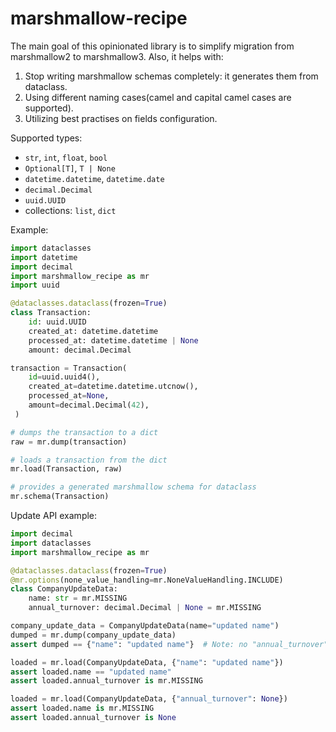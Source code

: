 # marshmallow-recipe

The main goal of this opinionated library is to simplify migration from marshmallow2 to marshmallow3. 
Also, it helps with:
1. Stop writing marshmallow schemas completely: it generates them from dataclass. 
2. Using different naming cases(camel and capital camel cases are supported).
3. Utilizing best practises on fields configuration.

Supported types:
- `str`, `int`, `float`, `bool`
- `Optional[T]`, `T | None`
- `datetime.datetime`, `datetime.date`
- `decimal.Decimal`
- `uuid.UUID`
- collections: `list`, `dict`

Example:
```python
import dataclasses
import datetime
import decimal
import marshmallow_recipe as mr
import uuid

@dataclasses.dataclass(frozen=True)
class Transaction:
    id: uuid.UUID
    created_at: datetime.datetime
    processed_at: datetime.datetime | None
    amount: decimal.Decimal

transaction = Transaction(
    id=uuid.uuid4(),
    created_at=datetime.datetime.utcnow(),
    processed_at=None,
    amount=decimal.Decimal(42),
 )

# dumps the transaction to a dict
raw = mr.dump(transaction) 

# loads a transaction from the dict
mr.load(Transaction, raw)

# provides a generated marshmallow schema for dataclass
mr.schema(Transaction)
```

Update API example:

```python
import decimal
import dataclasses
import marshmallow_recipe as mr

@dataclasses.dataclass(frozen=True)
@mr.options(none_value_handling=mr.NoneValueHandling.INCLUDE)
class CompanyUpdateData:
    name: str = mr.MISSING
    annual_turnover: decimal.Decimal | None = mr.MISSING

company_update_data = CompanyUpdateData(name="updated name")
dumped = mr.dump(company_update_data)
assert dumped == {"name": "updated name"}  # Note: no "annual_turnover" here

loaded = mr.load(CompanyUpdateData, {"name": "updated name"})
assert loaded.name == "updated name"
assert loaded.annual_turnover is mr.MISSING

loaded = mr.load(CompanyUpdateData, {"annual_turnover": None})
assert loaded.name is mr.MISSING
assert loaded.annual_turnover is None
```
